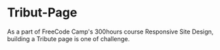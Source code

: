 # Tribut-Page
As a part of FreeCode Camp's 300hours course  Responsive Site Design, building a Tribute page is one of challenge.
